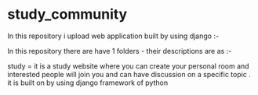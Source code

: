 # study_community 


In this repository i upload web application built by using django  :-


In this repository there are  have 1 folders - their descriptions are as :-


study = it is a study website where you can create your personal room and interested people will join you and can have discussion on a specific topic .
        it is built on by using django framework of python

